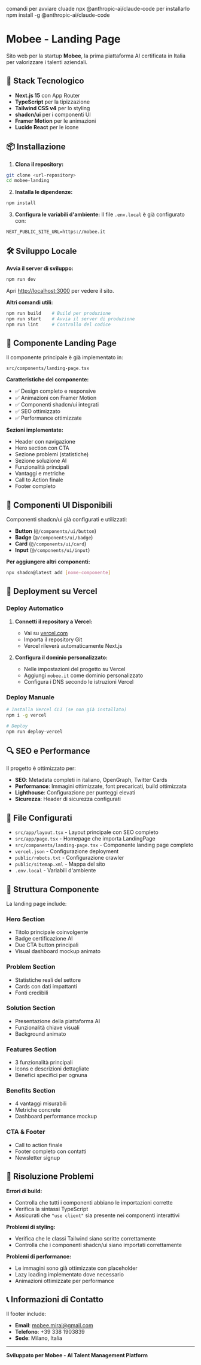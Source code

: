 comandi per avviare cluade  npx @anthropic-ai/claude-code
per installarlo npm  install -g @anthropic-ai/claude-code

# Mobee - Landing Page

Sito web per la startup **Mobee**, la prima piattaforma AI certificata in Italia per valorizzare i talenti aziendali.

## 🚀 Stack Tecnologico

- **Next.js 15** con App Router
- **TypeScript** per la tipizzazione
- **Tailwind CSS v4** per lo styling
- **shadcn/ui** per i componenti UI
- **Framer Motion** per le animazioni
- **Lucide React** per le icone

## 📦 Installazione

1. **Clona il repository:**
```bash
git clone <url-repository>
cd mobee-landing
```

2. **Installa le dipendenze:**
```bash
npm install
```

3. **Configura le variabili d'ambiente:**
Il file `.env.local` è già configurato con:
```
NEXT_PUBLIC_SITE_URL=https://mobee.it
```

## 🛠️ Sviluppo Locale

**Avvia il server di sviluppo:**
```bash
npm run dev
```

Apri [http://localhost:3000](http://localhost:3000) per vedere il sito.

**Altri comandi utili:**
```bash
npm run build    # Build per produzione
npm run start    # Avvia il server di produzione
npm run lint     # Controllo del codice
```

## 🎨 Componente Landing Page

Il componente principale è già implementato in:
```
src/components/landing-page.tsx
```

**Caratteristiche del componente:**
- ✅ Design completo e responsive
- ✅ Animazioni con Framer Motion
- ✅ Componenti shadcn/ui integrati
- ✅ SEO ottimizzato
- ✅ Performance ottimizzate

**Sezioni implementate:**
- Header con navigazione
- Hero section con CTA
- Sezione problemi (statistiche)
- Sezione soluzione AI
- Funzionalità principali
- Vantaggi e metriche
- Call to Action finale
- Footer completo

## 📱 Componenti UI Disponibili

Componenti shadcn/ui già configurati e utilizzati:
- **Button** (`@/components/ui/button`)
- **Badge** (`@/components/ui/badge`) 
- **Card** (`@/components/ui/card`)
- **Input** (`@/components/ui/input`)

**Per aggiungere altri componenti:**
```bash
npx shadcn@latest add [nome-componente]
```

## 🚀 Deployment su Vercel

### Deploy Automatico

1. **Connetti il repository a Vercel:**
   - Vai su [vercel.com](https://vercel.com)
   - Importa il repository Git
   - Vercel rileverà automaticamente Next.js

2. **Configura il dominio personalizzato:**
   - Nelle impostazioni del progetto su Vercel
   - Aggiungi `mobee.it` come dominio personalizzato
   - Configura i DNS secondo le istruzioni Vercel

### Deploy Manuale

```bash
# Installa Vercel CLI (se non già installato)
npm i -g vercel

# Deploy
npm run deploy-vercel
```

## 🔍 SEO e Performance

Il progetto è ottimizzato per:

- **SEO**: Metadata completi in italiano, OpenGraph, Twitter Cards
- **Performance**: Immagini ottimizzate, font precaricati, build ottimizzata
- **Lighthouse**: Configurazione per punteggi elevati
- **Sicurezza**: Header di sicurezza configurati

## 📄 File Configurati

- `src/app/layout.tsx` - Layout principale con SEO completo
- `src/app/page.tsx` - Homepage che importa LandingPage
- `src/components/landing-page.tsx` - Componente landing page completo
- `vercel.json` - Configurazione deployment
- `public/robots.txt` - Configurazione crawler
- `public/sitemap.xml` - Mappa del sito
- `.env.local` - Variabili d'ambiente

## 🎯 Struttura Componente

La landing page include:

### Hero Section
- Titolo principale coinvolgente
- Badge certificazione AI
- Due CTA button principali
- Visual dashboard mockup animato

### Problem Section
- Statistiche reali del settore
- Cards con dati impattanti
- Fonti credibili

### Solution Section
- Presentazione della piattaforma AI
- Funzionalità chiave visuali
- Background animato

### Features Section
- 3 funzionalità principali
- Icons e descrizioni dettagliate
- Benefici specifici per ognuna

### Benefits Section
- 4 vantaggi misurabili
- Metriche concrete
- Dashboard performance mockup

### CTA & Footer
- Call to action finale
- Footer completo con contatti
- Newsletter signup

## 🐛 Risoluzione Problemi

**Errori di build:**
- Controlla che tutti i componenti abbiano le importazioni corrette
- Verifica la sintassi TypeScript
- Assicurati che `"use client"` sia presente nei componenti interattivi

**Problemi di styling:**
- Verifica che le classi Tailwind siano scritte correttamente
- Controlla che i componenti shadcn/ui siano importati correttamente

**Problemi di performance:**
- Le immagini sono già ottimizzate con placeholder
- Lazy loading implementato dove necessario
- Animazioni ottimizzate per performance

## 📞 Informazioni di Contatto

Il footer include:
- **Email**: mobee.mirai@gmail.com
- **Telefono**: +39 338 1903839
- **Sede**: Milano, Italia

---

**Sviluppato per Mobee - AI Talent Management Platform**
